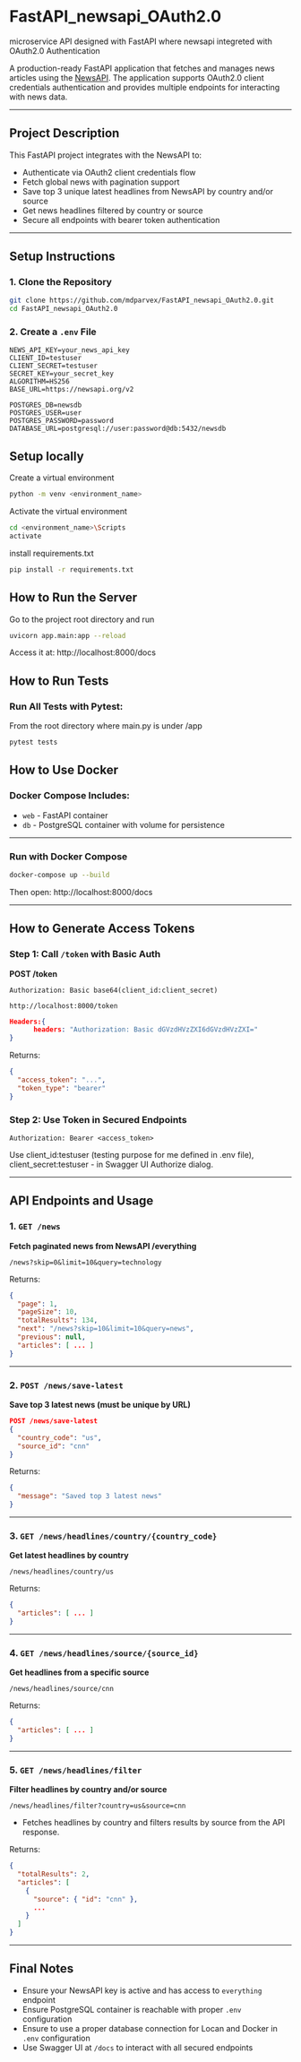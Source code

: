 # FastAPI_newsapi_OAuth2.0
microservice API designed with FastAPI where newsapi integreted with OAuth2.0 Authentication

A production-ready FastAPI application that fetches and manages news articles using the [NewsAPI](https://newsapi.org). The application supports OAuth2.0 client credentials authentication and provides multiple endpoints for interacting with news data.

---

## Project Description

This FastAPI project integrates with the NewsAPI to:

- Authenticate via OAuth2 client credentials flow
- Fetch global news with pagination support
- Save top 3 unique latest headlines from NewsAPI by country and/or source
- Get news headlines filtered by country or source
- Secure all endpoints with bearer token authentication

---

## Setup Instructions

### 1. Clone the Repository

```bash
git clone https://github.com/mdparvex/FastAPI_newsapi_OAuth2.0.git
cd FastAPI_newsapi_OAuth2.0
```

### 2. Create a `.env` File

```env
NEWS_API_KEY=your_news_api_key
CLIENT_ID=testuser
CLIENT_SECRET=testuser
SECRET_KEY=your_secret_key
ALGORITHM=HS256
BASE_URL=https://newsapi.org/v2

POSTGRES_DB=newsdb
POSTGRES_USER=user
POSTGRES_PASSWORD=password
DATABASE_URL=postgresql://user:password@db:5432/newsdb
```


## Setup locally
Create a virtual environment
```bash
python -m venv <environment_name>
```
Activate the virtual environment
```bash
cd <environment_name>\Scripts
activate
```
install requirements.txt
```bash
pip install -r requirements.txt
```
## How to Run the Server
Go to the project root directory and run
```bash
uvicorn app.main:app --reload
```

Access it at: http://localhost:8000/docs

## How to Run Tests

### Run All Tests with Pytest:
From the root directory where main.py is under /app
```bash
pytest tests
```
## How to Use Docker


### Docker Compose Includes:

- `web` - FastAPI container
- `db` - PostgreSQL container with volume for persistence

---
### Run with Docker Compose

```bash
docker-compose up --build
```

Then open: http://localhost:8000/docs

---

## How to Generate Access Tokens

### Step 1: Call `/token` with Basic Auth

**POST /token**

```http
Authorization: Basic base64(client_id:client_secret)
```


```http
http://localhost:8000/token
```
```json
Headers:{
      headers: "Authorization: Basic dGVzdHVzZXI6dGVzdHVzZXI="
}
```

Returns:

```json
{
  "access_token": "...",
  "token_type": "bearer"
}
```

### Step 2: Use Token in Secured Endpoints

```http
Authorization: Bearer <access_token>
```

Use client_id:testuser (testing purpose for me defined in .env file), client_secret:testuser - in Swagger UI Authorize dialog.

---

## API Endpoints and Usage

### 1. `GET /news`

**Fetch paginated news from NewsAPI /everything**

```http
/news?skip=0&limit=10&query=technology
```

Returns:

```json
{
  "page": 1,
  "pageSize": 10,
  "totalResults": 134,
  "next": "/news?skip=10&limit=10&query=news",
  "previous": null,
  "articles": [ ... ]
}
```

---

### 2. `POST /news/save-latest`

**Save top 3 latest news (must be unique by URL)**

```json
POST /news/save-latest
{
  "country_code": "us",
  "source_id": "cnn"
}
```

Returns:

```json
{
  "message": "Saved top 3 latest news"
}
```

---

### 3. `GET /news/headlines/country/{country_code}`

**Get latest headlines by country**

```http
/news/headlines/country/us
```

Returns:

```json
{
  "articles": [ ... ]
}
```

---

### 4. `GET /news/headlines/source/{source_id}`

**Get headlines from a specific source**

```http
/news/headlines/source/cnn
```

Returns:

```json
{
  "articles": [ ... ]
}
```

---

### 5. `GET /news/headlines/filter`

**Filter headlines by country and/or source**

```http
/news/headlines/filter?country=us&source=cnn
```

- Fetches headlines by country and filters results by source from the API response.

Returns:

```json
{
  "totalResults": 2,
  "articles": [
    {
      "source": { "id": "cnn" },
      ...
    }
  ]
}
```

---

## Final Notes

- Ensure your NewsAPI key is active and has access to `everything` endpoint
- Ensure PostgreSQL container is reachable with proper `.env` configuration
- Ensure to use a proper database connection for Locan and Docker in `.env` configuration
- Use Swagger UI at `/docs` to interact with all secured endpoints

